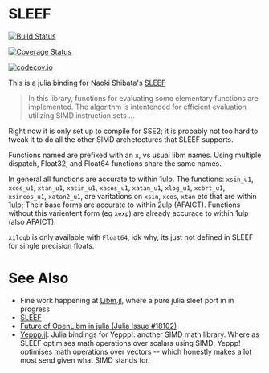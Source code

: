 # SLEEF

[![Build Status](https://travis-ci.org/oxinabox/SLEEF.jl.svg?branch=master)](https://travis-ci.org/oxinabox/SLEEF.jl)

[![Coverage Status](https://coveralls.io/repos/oxinabox/SLEEF.jl/badge.svg?branch=master&service=github)](https://coveralls.io/github/oxinabox/SLEEF.jl?branch=master)

[![codecov.io](http://codecov.io/github/oxinabox/SLEEF.jl/coverage.svg?branch=master)](http://codecov.io/github/oxinabox/SLEEF.jl?branch=master)



This is a julia binding for  Naoki Shibata's [SLEEF](https://github.com/shibatch/sleef)

>In this library, functions for evaluating some elementary functions
> are implemented. The algorithm is intentended for efficient evaluation
> utilizing SIMD instruction sets ...

Right now it is only set up to compile for SSE2; it is probably not too hard to tweak it to do all the other SIMD archetectures that SLEEF supports.

Functions named are prefixed with an `x`, vs usual libm names.
Using multiple dispatch, Float32, and Float64 functions share the same names.

In general all functions are accurate to within 1ulp.
The functions: `xsin_u1`, `xcos_u1`,  `xtan_u1`,  `xasin_u1`, `xacos_u1`,  `xatan_u1`,  `xlog_u1`,  `xcbrt_u1`, `xsincos_u1`, `xatan2_u1`, are varitations on `xsin`, `xcos`, `xtan` etc that are within 1ulp;
Their base forms are accurate to within 2ulp (AFAICT).
Functions without this varientent form (eg `xexp`) are already accurace to within 1ulp (also AFAICT).

`xilogb` is only available with `Float64`, idk why, its just not defined in SLEEF for single precision floats.


# See Also

 - Fine work happening at [Libm.jl](https://github.com/JuliaMath/Libm.jl), where a pure julia sleef port in in progress
 - [SLEEF](https://github.com/shibatch/sleef)
 - [Future of OpenLibm in julia (Julia Issue #18102)](https://github.com/JuliaLang/julia/issues/18102)
 - [Yeppp.jl](https://github.com/JuliaMath/Yeppp.jl): Julia bindings for Yeppp!: another SIMD math library. Where as SLEEF optimises math operations over scalars using SIMD; Yeppp! optimises math operations over vectors -- which honestly makes a lot most send given what SIMD stands for. 
